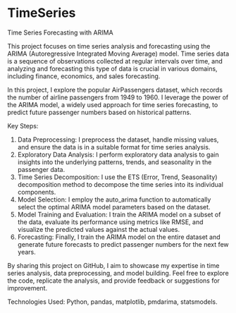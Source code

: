 # TimeSeries
Time Series Forecasting with ARIMA

This project focuses on time series analysis and forecasting using the ARIMA (Autoregressive Integrated Moving Average) model. Time series data is a sequence of observations collected at regular intervals over time, and analyzing and forecasting this type of data is crucial in various domains, including finance, economics, and sales forecasting.

In this project, I explore the popular AirPassengers dataset, which records the number of airline passengers from 1949 to 1960. I leverage the power of the ARIMA model, a widely used approach for time series forecasting, to predict future passenger numbers based on historical patterns.

Key Steps:
1. Data Preprocessing: I preprocess the dataset, handle missing values, and ensure the data is in a suitable format for time series analysis.
2. Exploratory Data Analysis: I perform exploratory data analysis to gain insights into the underlying patterns, trends, and seasonality in the passenger data.
3. Time Series Decomposition: I use the ETS (Error, Trend, Seasonality) decomposition method to decompose the time series into its individual components.
4. Model Selection: I employ the auto_arima function to automatically select the optimal ARIMA model parameters based on the dataset.
5. Model Training and Evaluation: I train the ARIMA model on a subset of the data, evaluate its performance using metrics like RMSE, and visualize the predicted values against the actual values.
6. Forecasting: Finally, I train the ARIMA model on the entire dataset and generate future forecasts to predict passenger numbers for the next few years.

By sharing this project on GitHub, I aim to showcase my expertise in time series analysis, data preprocessing, and model building. Feel free to explore the code, replicate the analysis, and provide feedback or suggestions for improvement.

Technologies Used: Python, pandas, matplotlib, pmdarima, statsmodels.




